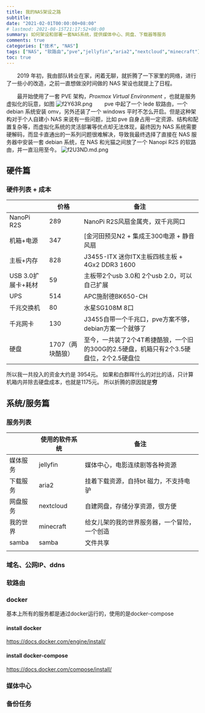 ```yaml
---
title: 我的NAS架设之路
subtitle: 
date: "2021-02-01T00:00:00+08:00"
# lastmod: 2021-08-15T21:17:52+08:00
summary: 如何架设和部署一套NAS系统，提供媒体中心、网盘、下载器等服务
comments: true
categories: ["技术", "NAS"]
tags: ["NAS", "软路由","pve","jellyfin","aria2","nextcloud","minecraft"]
toc: true
---
```


　　2019 年初，我由部队转业在家，闲着无聊，就折腾了一下家里的网络，进行了一些小的改造，之前一直想做没时间做的 NAS 架设也就提上了日程。

　　最开始使用了一套 PVE 架构，_Proxmox Virtual Environment_ ，也就是服务虚拟化的玩意，如图
![f2Y63R.png](https://z3.ax1x.com/2021/08/15/f2Y63R.md.png)
　　pve 中起了一个 lede 软路由，一个 debian 系统安装 omv，另外还装了一个 windows 平时不怎么开启。但是这种架构对于个人自建小 NAS 来说有一些问题，比如 pve 自身占用一定资源、结构和配置复杂等，而虚拟化系统的灵活部署等优点却无法体现，最终因为 NAS 系统需要硬解码，而显卡直通出的一系列问题很难解决，导致我最终选择了直接在 NAS 服务器中安装一套 debian 系统，在 NAS 和光猫之间放了一个 Nanopi R2S 的软路由，并一直沿用至今。
![f2U3ND.md.png](https://z3.ax1x.com/2021/08/15/f2U3ND.md.png)

## 硬件篇

### 硬件列表 + 成本

|                    | 价格             | 备注                                                         |
| ------------------ | ---------------- | ------------------------------------------------------------ |
| NanoPi R2S         | 289              | NanoPi R2S风扇金属壳，双千兆网口                             |
| 机箱+电源          | 347              | [金河田预见N2 + 集成王300电源 + 静音风扇                     |
| 主板+内存          | 828              | J3455-ITX 迷你ITX主板四核主板 + 4Gx2  DDR3 1600              |
| USB 3.0扩展卡+耗材 | 59               | 主板带2个usb 3.0和 2个usb 2.0，可以自己扩展                  |
| UPS                | 514              | APC施耐德BK650-CH                                            |
| 千兆交换机         | 80               | 水星SG108M 8口                                               |
| 千兆网卡           | 130              | J3455自带一个千兆口，pve方案不够，debian方案一个就够了       |
| 硬盘               | 1707（两块酷狼） | 至今，一共装了2个4T希捷酷狼，一个旧的300G的2.5硬盘，机箱只有2个3.5硬盘位，2个2.5硬盘位 |

所以我一共投入的资金大约是 3954元。 如果和白群晖什么的对比的话，只计算机箱内并除去硬盘成本，也就是1175元。 所以折腾的原因就是**穷**



## 系统/服务篇

### 服务列表

|          | 使用的软件系统 | 备注                                         |
| -------- | -------------- | -------------------------------------------- |
| 媒体服务 | jellyfin       | 媒体中心，电影连续剧等各种资源               |
| 下载服务 | aria2          | 挂着下载资源，自持bt 磁力，不支持电驴        |
| 网盘服务 | nextcloud      | 自建网盘，存储分享资源，很方便               |
| 我的世界 | minecraft      | 给女儿架的我的世界服务器，一个冒险，一个创造 |
| samba    | samba          | 文件共享                                     |
|          |                |                                              |

### 域名、公网IP、ddns



### 软路由



### docker

基本上所有的服务都是通过docker运行的，使用的是docker-compose

#### install docker

https://docs.docker.com/engine/install/

#### install docker-compose

https://docs.docker.com/compose/install/

### 媒体中心

### 备份任务


